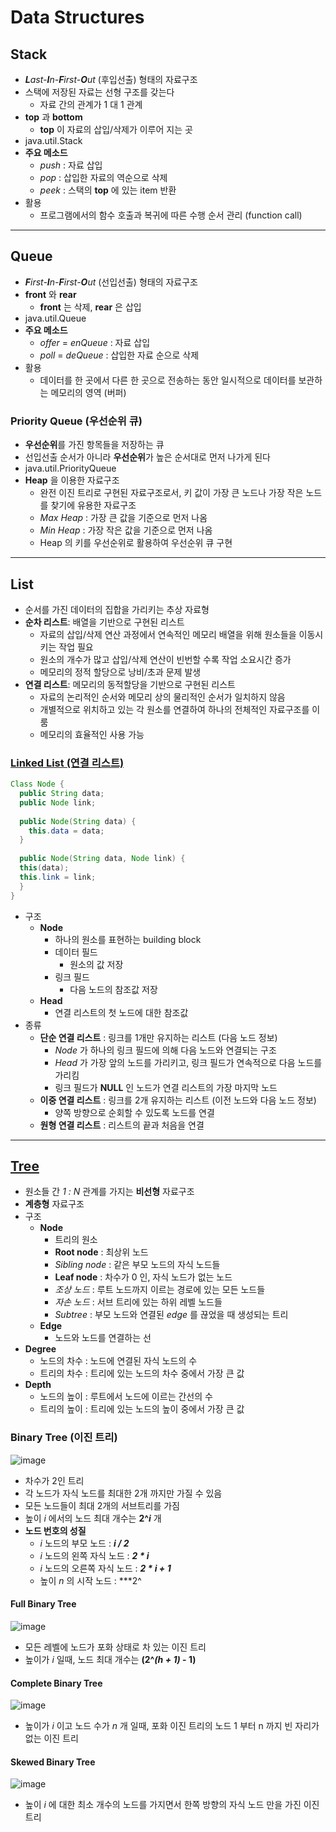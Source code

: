 # Data Structures

## Stack
* ***L**ast-**I**n-**F**irst-**O**ut* (후입선출) 형태의 자료구조
* 스택에 저장된 자료는 선형 구조를 갖는다
  * 자료 간의 관계가 1 대 1 관계
* **top** 과 **bottom**
  * **top** 이 자료의 삽입/삭제가 이루어 지는 곳
* java.util.Stack
* **주요 메소드**
  * *push* : 자료 삽입
  * *pop* : 삽입한 자료의 역순으로 삭제
  * *peek* : 스택의 **top** 에 있는 item 반환
* 활용
  * 프로그램에서의 함수 호출과 복귀에 따른 수행 순서 관리 (function call)

---

## Queue
* ***F**irst-**I**n-**F**irst-**O**ut* (선입선출) 형태의 자료구조
* **front** 와 **rear**
  * **front** 는 삭제, **rear** 은 삽입
* java.util.Queue
* **주요 메소드**
  * *offer* = *enQueue* : 자료 삽입
  * *poll* = *deQueue* : 삽입한 자료 순으로 삭제
* 활용
  * 데이터를 한 곳에서 다른 한 곳으로 전송하는 동안 일시적으로 데이터를 보관하는 메모리의 영역 (버퍼)

### Priority Queue (우선순위 큐)
* **우선순위**를 가진 항목들을 저장하는 큐
* 선입선출 순서가 아니라 **우선순위**가 높은 순서대로 먼저 나가게 된다
* java.util.PriorityQueue
* **Heap** 을 이용한 자료구조
  * 완전 이진 트리로 구현된 자료구조로서, 키 값이 가장 큰 노드나 가장 작은 노드를 찾기에 유용한 자료구조
  * *Max Heap* : 가장 큰 값을 기준으로 먼저 나옴
  * *Min Heap* : 가장 작은 값을 기준으로 먼저 나옴
  * Heap 의 키를 우선순위로 활용하여 우선순위 큐 구현

---

## List
* 순서를 가진 데이터의 집합을 가리키는 추상 자료형
* **순차 리스트**: 배열을 기반으로 구현된 리스트
  * 자료의 삽입/삭제 연산 과정에서 연속적인 메모리 배열을 위해 원소들을 이동시키는 작업 필요
  * 원소의 개수가 많고 삽입/삭제 연산이 빈번할 수록 작업 소요시간 증가
  * 메모리의 정적 할당으로 낭비/초과 문제 발생
* **연결 리스트**: 메모리의 동적할당을 기반으로 구현된 리스트
  * 자료의 논리적인 순서와 메모리 상의 물리적인 순서가 일치하지 않음
  * 개별적으로 위치하고 있는 각 원소를 연결하여 하나의 전체적인 자료구조를 이룸
  * 메모리의 효율적인 사용 가능

### [Linked List (연결 리스트)](https://github.com/ljiwoo59/Algorithm_Study/tree/main/Algo_DataStructure/LinkedList)
```java
Class Node {
  public String data;
  public Node link;
  
  public Node(String data) {
    this.data = data;
  }
  
  public Node(String data, Node link) {
  this(data);
  this.link = link;
  }
}
```

* 구조
  * **Node**
    * 하나의 원소를 표현하는 building block
    * 데이터 필드
      * 원소의 값 저장
    * 링크 필드
      * 다음 노드의 참조값 저장
  * **Head**
    * 연결 리스트의 첫 노드에 대한 참조값 
* 종류
  * **단순 연결 리스트** : 링크를 1개만 유지하는 리스트 (다음 노드 정보)
    * *Node* 가 하나의 링크 필드에 의해 다음 노드와 연결되는 구조
    * *Head* 가 가장 앞의 노드를 가리키고, 링크 필드가 연속적으로 다음 노드를 가리킴
    * 링크 필드가 **NULL** 인 노드가 연결 리스트의 가장 마지막 노드
  * **이중 연결 리스트** : 링크를 2개 유지하는 리스트 (이전 노드와 다음 노드 정보)
    * 양쪽 방향으로 순회할 수 있도록 노드를 연결
  * **원형 연결 리스트** : 리스트의 끝과 처음을 연결

---

## [Tree](https://github.com/ljiwoo59/Algorithm_Study/tree/main/Algo_DataStructure/Tree)
* 원소들 간 *1 : N* 관계를 가지는 **비선형** 자료구조
* **계층형** 자료구조
* 구조
  * **Node**
    * 트리의 원소
    * **Root node** : 최상위 노드
    * *Sibling node* : 같은 부모 노드의 자식 노드들
    * **Leaf node** : 차수가 0 인, 자식 노드가 없는 노드
    * *조상 노드* : 루트 노드까지 이르는 경로에 있는 모든 노드들
    * *자손 노드* : 서브 트리에 있는 하위 레벨 노드들
    * *Subtree* : 부모 노드와 연결된 *edge* 를 끊었을 때 생성되는 트리
  * **Edge**
    * 노드와 노드를 연결하는 선
* **Degree**
  * 노드의 차수 : 노드에 연결된 자식 노드의 수
  * 트리의 차수 : 트리에 있는 노드의 차수 중에서 가장 큰 값
* **Depth**
  * 노드의 높이 : 루트에서 노드에 이르는 간선의 수
  * 트리의 높이 : 트리에 있는 노드의 높이 중에서 가장 큰 값

### Binary Tree (이진 트리)
![image](https://user-images.githubusercontent.com/54715744/128820739-133768e8-0560-4194-b7d2-894d376c8e03.png)

* 차수가 2인 트리
* 각 노드가 자식 노드를 최대한 2개 까지만 가질 수 있음
* 모든 노드들이 최대 2개의 서브트리를 가짐
* 높이 *i* 에서의 노드 최대 개수는 **2^*i*** 개
* **노드 번호의 성질**
  * *i* 노드의 부모 노드 : ***i / 2***
  * *i* 노드의 왼쪽 자식 노드 : ***2 \* i***
  * *i* 노드의 오른쪽 자식 노드 : ***2 \* i + 1***
  * 높이 *n* 의 시작 노드 : ***2^

#### Full Binary Tree
![image](https://user-images.githubusercontent.com/54715744/128820972-2dd1c66b-1858-4281-b53f-475b0d737f69.png)

* 모든 레벨에 노드가 포화 상태로 차 있는 이진 트리
* 높이가 *i* 일때, 노드 최대 개수는 **(2^*(h + 1)* - 1)**

#### Complete Binary Tree
![image](https://user-images.githubusercontent.com/54715744/128821186-cfd5afe9-4a84-4b57-84b0-6ad4c24189dc.png)

* 높이가 *i* 이고 노드 수가 *n* 개 일때, 포화 이진 트리의 노드 1 부터 n 까지 빈 자리가 없는 이진 트리

#### Skewed Binary Tree
![image](https://user-images.githubusercontent.com/54715744/128821354-8605bb60-f357-46c9-a0fc-f906b3ad0f1d.png)

* 높이 *i* 에 대한 최소 개수의 노드를 가지면서 한쪽 방향의 자식 노드 만을 가진 이진 트리


